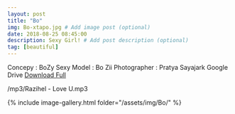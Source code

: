 ```yaml
---
layout: post
title: "Bo"
img: Bo-xtapo.jpg # Add image post (optional)
date: 2018-08-25 08:45:00
description: Sexy Girl! # Add post description (optional)
tag: [beautiful]
---
```

Concepy : BoZy Sexy
Model : Bo Zii
Photographer : Pratya Sayajark
Google Drive [Download Full](http://gestyy.com/e0Gwye)

/mp3/Razihel - Love U.mp3

{% include image-gallery.html folder="/assets/img/Bo/" %}
